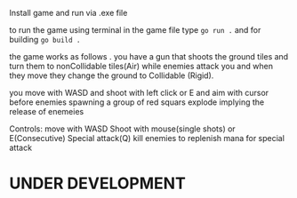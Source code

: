 Install game and run via .exe file 

to run the game using terminal in the game file type
```go run .```
and for building 
```go build .```

the game works as follows . you have a gun that shoots the ground
tiles and turn them to nonCollidable tiles(Air)
 while enemies attack you and when they move they change the ground to 
Collidable (Rigid).

you move with WASD and shoot with left click or E and aim with cursor
before enemies spawning a group of red squars explode implying the release of enemeies

Controls:
move with WASD
Shoot with mouse(single shots) or E(Consecutive)
Special attack(Q)
kill enemies to replenish mana for special attack

UNDER DEVELOPMENT   
==========================
